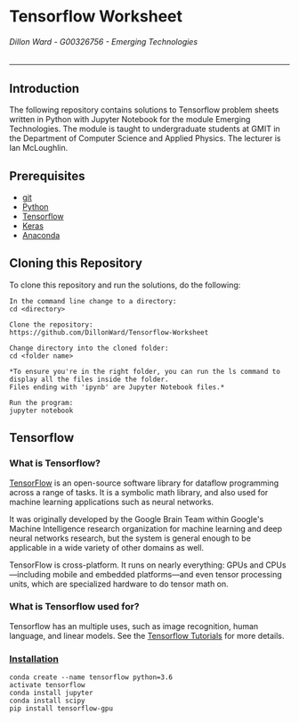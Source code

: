 # Tensorflow Worksheet
###### *Dillon Ward - G00326756 - Emerging Technologies*
---
## Introduction
The following repository contains solutions to Tensorflow problem sheets written in Python with Jupyter Notebook for the module Emerging Technologies. The module is taught to undergraduate students at GMIT in the Department of Computer Science and Applied Physics. The lecturer is Ian McLoughlin.

## Prerequisites
* [git](https://git-scm.com/)
* [Python](https://www.python.org/downloads/)
* [Tensorflow](https://www.tensorflow.org/)
* [Keras](https://keras.io/)
* [Anaconda](https://anaconda.org/)

## Cloning this Repository
To clone this repository and run the solutions, do the following:

```
In the command line change to a directory:
cd <directory>

Clone the repository:
https://github.com/DillonWard/Tensorflow-Worksheet

Change directory into the cloned folder:
cd <folder name>

*To ensure you're in the right folder, you can run the ls command to display all the files inside the folder. 
Files ending with 'ipynb' are Jupyter Notebook files.*

Run the program:
jupyter notebook
```

## Tensorflow
### What is Tensorflow?
[TensorFlow](https://en.wikipedia.org/wiki/TensorFlow) is an open-source software library for dataflow programming across a range of tasks. It is a symbolic math library, and also used for machine learning applications such as neural networks.

It was originally developed by the Google Brain Team within Google's Machine Intelligence research organization for machine learning and deep neural networks research, but the system is general enough to be applicable in a wide variety of other domains as well.

TensorFlow is cross-platform. It runs on nearly everything: GPUs and CPUs—including mobile and embedded platforms—and even tensor processing units, which are specialized hardware to do tensor math on.

### What is Tensorflow used for?
Tensorflow has an multiple uses, such as image recognition, human language, and linear models. See the [Tensorflow Tutorials](https://www.tensorflow.org/tutorials/) for more details.

### [Installation](https://stackoverflow.com/a/42129546/8394648)
```
conda create --name tensorflow python=3.6
activate tensorflow
conda install jupyter
conda install scipy
pip install tensorflow-gpu

```

